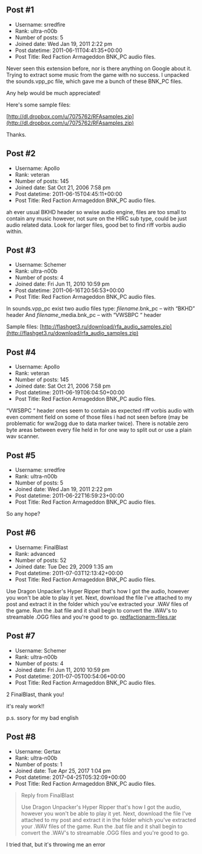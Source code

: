 ## Post #1
- Username: srredfire
- Rank: ultra-n00b
- Number of posts: 5
- Joined date: Wed Jan 19, 2011 2:22 pm
- Post datetime: 2011-06-11T04:41:35+00:00
- Post Title: Red Faction Armageddon BNK_PC audio files.

Never seen this extension before, nor is there anything on Google about it. Trying to extract some music from the game with no success. I unpacked the sounds.vpp_pc file, which gave me a bunch of these BNK_PC files.

Any help would be much appreciated!

Here's some sample files:

[http://dl.dropbox.com/u/7075762/RFAsamples.zip](http://dl.dropbox.com/u/7075762/RFAsamples.zip)

Thanks.
## Post #2
- Username: Apollo
- Rank: veteran
- Number of posts: 145
- Joined date: Sat Oct 21, 2006 7:58 pm
- Post datetime: 2011-06-15T04:45:11+00:00
- Post Title: Red Faction Armageddon BNK_PC audio files.

ah ever usual BKHD header so wwise audio engine, files are too small to contain any music however, not sure on the HIRC sub type, could be just audio related data. Look for larger files, good bet to find riff vorbis audio within.
## Post #3
- Username: Schemer
- Rank: ultra-n00b
- Number of posts: 4
- Joined date: Fri Jun 11, 2010 10:59 pm
- Post datetime: 2011-06-16T20:56:53+00:00
- Post Title: Red Faction Armageddon BNK_PC audio files.

In sounds.vpp_pc exist two audio files type:
*filename*.bnk_pc – with “BKHD” header
And
*filename*_media.bnk_pc – with “VWSBPC  “ header

Sample files: [http://flashget3.ru/download/rfa_audio_samples.zip](http://flashget3.ru/download/rfa_audio_samples.zip)
## Post #4
- Username: Apollo
- Rank: veteran
- Number of posts: 145
- Joined date: Sat Oct 21, 2006 7:58 pm
- Post datetime: 2011-06-19T06:04:50+00:00
- Post Title: Red Faction Armageddon BNK_PC audio files.

“VWSBPC “ header ones seem to contain as expected riff vorbis audio with even comment field on some of those files i had not seen before (may be problematic for ww2ogg due to data marker twice). There is notable zero byte areas between every file held in for one way to split out or use a plain wav scanner.
## Post #5
- Username: srredfire
- Rank: ultra-n00b
- Number of posts: 5
- Joined date: Wed Jan 19, 2011 2:22 pm
- Post datetime: 2011-06-22T16:59:23+00:00
- Post Title: Red Faction Armageddon BNK_PC audio files.

So any hope?
## Post #6
- Username: FinalBlast
- Rank: advanced
- Number of posts: 52
- Joined date: Tue Dec 29, 2009 1:35 am
- Post datetime: 2011-07-03T12:13:42+00:00
- Post Title: Red Faction Armageddon BNK_PC audio files.

Use Dragon Unpacker's Hyper Ripper that's how I got the audio, however you won't be able to play it yet.
Next, download the file I've attached to my post and extract it in the folder which you've extracted your .WAV files of the game.
Run the .bat file and it shall begin to convert the .WAV's to streamable .OGG files and you're good to go.
[redfactionarm-files.rar](https://xentaxbackup.github.io/file/4426_redfactionarm-files.rar)
## Post #7
- Username: Schemer
- Rank: ultra-n00b
- Number of posts: 4
- Joined date: Fri Jun 11, 2010 10:59 pm
- Post datetime: 2011-07-05T00:54:06+00:00
- Post Title: Red Faction Armageddon BNK_PC audio files.

2 FinalBlast, thank you!

it's realy work!!

p.s. ssory for my bad english
## Post #8
- Username: Gertax
- Rank: ultra-n00b
- Number of posts: 1
- Joined date: Tue Apr 25, 2017 1:04 pm
- Post datetime: 2017-04-25T05:32:09+00:00
- Post Title: Red Faction Armageddon BNK_PC audio files.

> Reply from FinalBlast
>
> Use Dragon Unpacker's Hyper Ripper that's how I got the audio, however you won't be able to play it yet.
Next, download the file I've attached to my post and extract it in the folder which you've extracted your .WAV files of the game.
Run the .bat file and it shall begin to convert the .WAV's to streamable .OGG files and you're good to go.

I tried that, but it's throwing me an error
